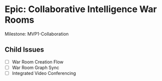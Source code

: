 # Epic: Collaborative Intelligence War Rooms

Milestone: MVP1-Collaboration

## Child Issues
- [ ] War Room Creation Flow
- [ ] War Room Graph Sync
- [ ] Integrated Video Conferencing
